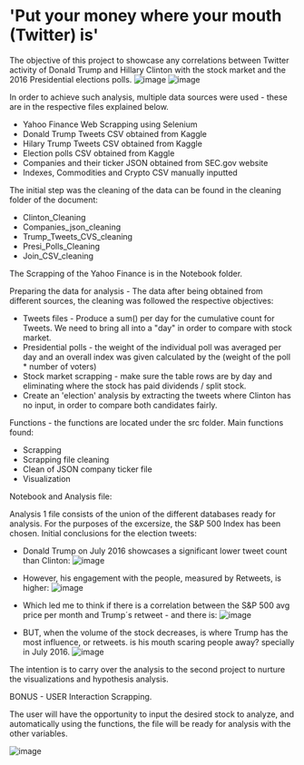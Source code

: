 # 'Put your money where your mouth (Twitter) is'

The objective of this project to showcase any correlations between Twitter activity of Donald Trump and Hillary Clinton with the stock market and the 2016 Presidential elections polls.
![image](https://user-images.githubusercontent.com/76560772/159755218-b4f67c81-1d9a-488e-b149-cf3bb29a617f.png)
![image](https://user-images.githubusercontent.com/76560772/159755306-c880c63f-e1e1-4ef7-83ae-0164f880e1b6.png)

In order to achieve such analysis, multiple data sources were used - these are in the respective files explained below. 


- Yahoo Finance Web Scrapping using Selenium
- Donald Trump Tweets CSV obtained from Kaggle
- Hilary Trump Tweets CSV obtained from Kaggle
- Election polls CSV obtained from Kaggle
- Companies and their ticker JSON obtained from SEC.gov website
- Indexes, Commodities and Crypto CSV manually inputted

The initial step was the cleaning of the data can be found in the cleaning folder of the document:
- Clinton_Cleaning
- Companies_json_cleaning
- Trump_Tweets_CVS_cleaning
- Presi_Polls_Cleaning
- Join_CSV_cleaning

The Scrapping of the Yahoo Finance is in the Notebook folder. 

Preparing the data for analysis - The data after being obtained from different sources, the cleaning was followed the respective objectives:

- Tweets files - Produce a sum() per day for the cumulative count for Tweets. We need to bring all into a "day" in order to compare with stock market. 
- Presidential polls - the weight of the individual poll was averaged per day and an overall index was given calculated by the (weight of the poll * number of voters)
- Stock market scrapping - make sure the table rows are by day and eliminating where the stock has paid dividends / split stock. 
- Create an 'election' analysis by extracting the tweets where Clinton has no input, in order to compare both candidates fairly. 

Functions - the functions are located under the src folder. Main functions found:
- Scrapping
- Scrapping file cleaning 
- Clean of JSON company ticker file
- Visualization

Notebook and Analysis file:

Analysis 1 file consists of the union of the different databases ready for analysis.
For the purposes of the excersize, the S&P 500 Index has been chosen. 
Initial conclusions for the election tweets:

- Donald Trump on July 2016 showcases a significant lower tweet count than Clinton:
![image](https://user-images.githubusercontent.com/76560772/159754586-3177b175-453b-4579-8a85-dff9798bfd29.png)

- However, his engagement with the people, measured by Retweets, is higher:
![image](https://user-images.githubusercontent.com/76560772/159754702-4105c3a7-d66b-4b20-a699-42405fbf31bc.png)

- Which led me to think if there is a correlation between the S&P 500 avg price per month and Trump´s retweet - and there is: 
![image](https://user-images.githubusercontent.com/76560772/159754836-555d8d6e-5d49-4f49-9fbb-e2d2b4807558.png)

- BUT, when the volume of the stock decreases, is where Trump has the most influence, or retweets. is his mouth scaring people away? specially in July 2016. 
![image](https://user-images.githubusercontent.com/76560772/159784194-0973e312-8964-45a9-8dd9-fd18ce4cc942.png)

The intention is to carry over the analysis to the second project to nurture the visualizations and hypothesis analysis. 


BONUS - USER Interaction Scrapping. 

The user will have the opportunity to input the desired stock to analyze, and automatically using the functions, the file will be ready for analysis with the other variables. 

![image](https://user-images.githubusercontent.com/76560772/159755085-1cd89928-e701-43b4-9865-a8d66587777f.png)




